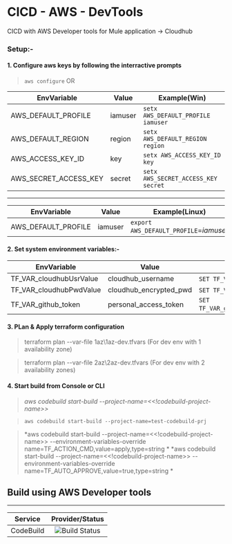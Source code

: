 # CICD - AWS - DevTools
CICD with AWS Developer tools for Mule application -> Cloudhub

### Setup:-

#### 1. Configure aws keys by following the interractive prompts


> ```aws configure```
OR


| EnvVariable| Value| Example(Win)|
| --- |---|---|
| AWS_DEFAULT_PROFILE| iamuser|`setx AWS_DEFAULT_PROFILE iamuser`|
| AWS_DEFAULT_REGION| region|`setx AWS_DEFAULT_REGION region`|
| AWS_ACCESS_KEY_ID| key|`setx AWS_ACCESS_KEY_ID key`|
| AWS_SECRET_ACCESS_KEY| secret|`setx AWS_SECRET_ACCESS_KEY secret`|

---

| EnvVariable| Value| Example(Linux)|
| --- |---|---|
| AWS_DEFAULT_PROFILE| iamuser|`export AWS_DEFAULT_PROFILE`=*iamuser*|


#### 2. Set system environment variables:-

| EnvVariable| Value| Example(Win)|
| --- |---|---|
| TF_VAR_cloudhubUsrValue|cloudhub_username|`SET TF_VAR_cloudhubUsrValue`=*user*|
| TF_VAR_cloudhubPwdValue|cloudhub_encrypted_pwd|`SET TF_VAR_cloudhubPwdValue`=*pass*|
| TF_VAR_github_token|personal_access_token|`SET TF_VAR_github_token`=*11aa22bb333cc44dd5e*|

#### 3. PLan & Apply terraform configuration

> terraform plan --var-file 1az\1az-dev.tfvars (For dev env with 1 availability zone)


> terraform plan --var-file 2az\2az-dev.tfvars (For dev env with 2 availability zones)


#### 4. Start build from Console or CLI

> *aws codebuild start-build --project-name=<<!codebuild-project-name>>*

> ```aws codebuild start-build --project-name=test-codebuild-prj```

> *aws codebuild start-build --project-name=<<!codebuild-project-name>> --environment-variables-override name=TF_ACTION_CMD,value=apply,type=string *
> *aws codebuild start-build --project-name=<<!codebuild-project-name>> --environment-variables-override name=TF_AUTO_APPROVE,value=true,type=string *

## Build using AWS Developer tools

---

| Service        | Provider/Status  |
| -------------  |:----------------:|
| CodeBuild      | ![Build Status](https://codebuild.ap-southeast-2.amazonaws.com/badges?uuid=eyJlbmNyeXB0ZWREYXRhIjoiYUxLdVRpenhidXlmdTFrWnlEaEhJcWZvMmpvUkorL3lYby9xeGdNcHF2alRTQlB3UzR0R1VZZy9pWWpTR0hOZm5WcnNtdlBWeU5zdElnWkgzTW5vSUNRPSIsIml2UGFyYW1ldGVyU3BlYyI6Im1nWHRFL1laYkhvUUVLK1QiLCJtYXRlcmlhbFNldFNlcmlhbCI6MX0%3D&branch=master) |
